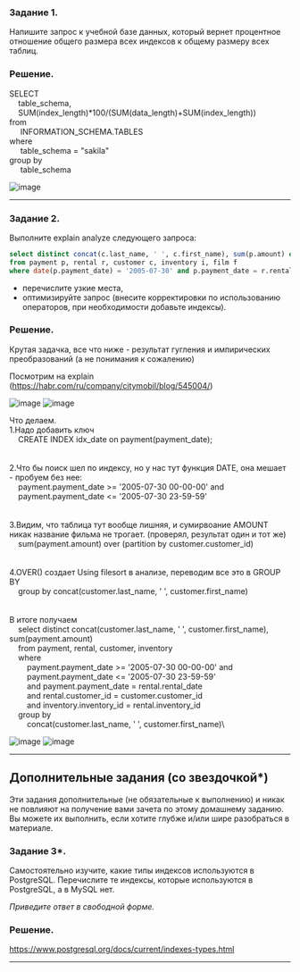 ### Задание 1.

Напишите запрос к учебной базе данных, который вернет процентное отношение общего размера всех индексов к общему размеру всех таблиц.

### Решение.

SELECT \
&nbsp;&nbsp;&nbsp;&nbsp;table_schema,\
	&nbsp;&nbsp;&nbsp;&nbsp;SUM(index_length)\*100/(SUM(data_length)+SUM(index_length))\
from\
&nbsp;&nbsp;&nbsp;&nbsp;	INFORMATION_SCHEMA.TABLES\
where\
&nbsp;&nbsp;&nbsp;&nbsp;	table_schema = "sakila"\
group by\
&nbsp;&nbsp;&nbsp;&nbsp;	table_schema

![image](https://user-images.githubusercontent.com/103321705/181757717-ad99bf63-126b-42e7-bfac-d482a54c285c.png)



---


### Задание 2.

Выполните explain analyze следующего запроса:
```sql
select distinct concat(c.last_name, ' ', c.first_name), sum(p.amount) over (partition by c.customer_id, f.title)
from payment p, rental r, customer c, inventory i, film f
where date(p.payment_date) = '2005-07-30' and p.payment_date = r.rental_date and r.customer_id = c.customer_id and i.inventory_id = r.inventory_id
```
- перечислите узкие места,
- оптимизируйте запрос (внесите корректировки по использованию операторов, при необходимости добавьте индексы).

### Решение.

Крутая задачка, все что ниже - результат гугления и импирических преобразований (а не понимания к сожалению)

Посмотрим на explain (https://habr.com/ru/company/citymobil/blog/545004/)

![image](https://user-images.githubusercontent.com/103321705/181841153-a932fd4d-ed9c-47a0-89b3-b4a81232786a.png)
![image](https://user-images.githubusercontent.com/103321705/181843874-1124c2c7-3a09-4bf4-b8ea-954b19f4680d.png)

Что делаем.
\
1.Надо добавить ключ
\
&nbsp;&nbsp;&nbsp;&nbsp;CREATE INDEX idx_date on payment(payment_date);
\
\
\
2.Что бы поиск шел по индексу, но у нас тут функция DATE, она мешает - пробуем без нее:
\
&nbsp;&nbsp;&nbsp;&nbsp;payment.payment_date >= '2005-07-30 00-00-00'	and  
&nbsp;&nbsp;&nbsp;&nbsp;payment.payment_date <= '2005-07-30 23-59-59'
\
\
\
3.Видим, что таблица тут вообще лишняя, и сумирвоание AMOUNT никак название фильма не трогает. (проверял, результат один и тот же)\
&nbsp;&nbsp;&nbsp;&nbsp;sum(payment.amount) over (partition by customer.customer_id)
\
\
\
4.OVER() создает Using filesort в анализе, переводим все это в GROUP BY
\
&nbsp;&nbsp;&nbsp;&nbsp;group by concat(customer.last_name, ' ', customer.first_name)
\
\
\
В итоге получаем
\
&nbsp;&nbsp;&nbsp;&nbsp;select distinct concat(customer.last_name, ' ', customer.first_name), sum(payment.amount)\
&nbsp;&nbsp;&nbsp;&nbsp;from payment, rental, customer, inventory\
&nbsp;&nbsp;&nbsp;&nbsp;where\
&nbsp;&nbsp;&nbsp;&nbsp;&nbsp;&nbsp;&nbsp;&nbsp;payment.payment_date >= '2005-07-30 00-00-00'	and  \
&nbsp;&nbsp;&nbsp;&nbsp;&nbsp;&nbsp;&nbsp;&nbsp;payment.payment_date <= '2005-07-30 23-59-59'\
&nbsp;&nbsp;&nbsp;&nbsp;&nbsp;&nbsp;&nbsp;&nbsp;and payment.payment_date = rental.rental_date \
&nbsp;&nbsp;&nbsp;&nbsp;&nbsp;&nbsp;&nbsp;&nbsp;and rental.customer_id = customer.customer_id \
&nbsp;&nbsp;&nbsp;&nbsp;&nbsp;&nbsp;&nbsp;&nbsp;and inventory.inventory_id = rental.inventory_id\
&nbsp;&nbsp;&nbsp;&nbsp;group by \
&nbsp;&nbsp;&nbsp;&nbsp;&nbsp;&nbsp;&nbsp;&nbsp;concat(customer.last_name, ' ', customer.first_name)\

![image](https://user-images.githubusercontent.com/103321705/181858471-6cfc5acc-866d-4ad7-9680-ab1ffdf00bbb.png)
![image](https://user-images.githubusercontent.com/103321705/181859194-50dd760e-434e-4727-8e56-574ca64b7856.png)


---
## Дополнительные задания (со звездочкой*)
Эти задания дополнительные (не обязательные к выполнению) и никак не повлияют на получение вами зачета по этому домашнему заданию. Вы можете их выполнить, если хотите глубже и/или шире разобраться в материале.

### Задание 3*.

Самостоятельно изучите, какие типы индексов используются в PostgreSQL. Перечислите те индексы, которые используются в PostgreSQL, а в MySQL нет.

*Приведите ответ в свободной форме.*

### Решение.
https://www.postgresql.org/docs/current/indexes-types.html

---
